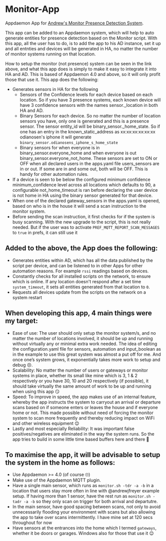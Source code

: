 # Monitor-App
Appdaemon App for [Andrew's Monitor Presence Detection System](https://github.com/andrewjfreyer/monitor).

This app can be added to an Appdaemon system, which will help to auto generate entities for presence detection based on the Monitor script. With this app, all the user has to do, is to add the app to his AD instance, set it up and all entnties and devices will be generated in HA, no matter the number of monitor systems running on that location.

How to setup the monitor (not presence) system can be seen in the link above, and what this app does is simply to make it easy to integrate it into HA and AD. This is based of Appdaemon 4.0 and above, so it will only profit those that use it. This app does the following:

- Generates sensors in HA for the following
    - Sensors of the Confidence levels for each device based on each location. So if you have 3 presence systems, each known device will       have 3 confidence sensors with the names sensor.<device name>_location in both HA and AD.
    - Binary Sensors for each device. So no matter the number of location sensors you have, only one is generated and this is a presence       sensor. The sensor entity_id will be binary_sensor.<device name>_home_state. So if one has an entry in the known_static_address as       xx:xx:xx:xx:xx:xx odianosen's iphone it will generate `binary_sensor.odianosens_iphone_s_home_state`
    - Binary sensors for when everyone is in binary_sensor.everyone_home and when everyone is out binary_sensor.everyone_not_home. These       sensors are set to ON or OFF when all declared users in the apps.yaml file users_sensors are in or out. If some are in and some         out, both will be OFF. This is handy for other automation rules.
- If a device is seen to be below the configured minimum confidence minimum_confidence level across all locations which defaults to 90,   a configurable not_home_timeout is ran before declaring the user device is not home in HA using the binary sensor generated for that     device.
- When one of the declared gateway_sensors in the apps.yaml is opened, based on who is in the house it will send a scan instruction to     the monitor system.
- Before sending the scan instruction, it first checks for if the system is busy scanning. With the new upgrade to the script, this is     not really needed. But if the user was to activate `PREF_MQTT_REPORT_SCAN_MESSAGES` to `true` in prefs, it can still use it

Added to the above, the App does the following:
-----------------------------------------------

- Generates entities within AD, which has all the data published by the script per device, and can be listened to in other Apps for other automation reasons. For example `rssi` readings based on devices.
- Constantly checks for all installed scripts on the network, to ensure which is online. If any location doesn't respond after a set time `system_timeout`, it sets all entities generated from that location to `0`.
- Requests all devices update from the scripts on the network on a system restart

When developing this app, 4 main things were my target:
-------------------------------------------------------

- Ease of use: The user should only setup the monitor system/s, and no matter the number of locations involved, it should be up and running without virtually any or minimal extra work needed. The idea of editing the configuration.yaml file for sensors, automation and input_boolean as in the example to use this great system was almost a put off for me. And once one’s system grows, it exponentially takes more work to setup and debug :persevere:.
- Scalability: No matter the number of users or gateways or monitor systems in place, whether its small like mine which is 3, 1 & 2 respectively or you have 30, 10 and 20 respectively (if possible), it should take virtually the same amount of work to be up and running when using this app :smirk:
- Speed: To improve in speed, the app makes use of an internal feature, whereby the app instructs the system to carryout an arrival or departure scans based on if someone enters or leaves the house and if everyone home or not. This made possible without need of forcing the monitor system to scan more frequently and thereby reducing impact on WiFi and other wireless equipment :relieved:
- Lastly and most especially Reliability: It was important false positives/negatives are eliminated in the way the system runs. So the app tries to build in some little time based buffers here and there :grimacing:

To maximise the app, it will be advisable to setup the system in the home as follows:
-------------------------------------------------------------------------------------

- Use Appdaemon >= 4.0 (of course :roll_eyes:)
- Make use of the Appdaemon MQTT plugin. 
- Have a single main sensor, which runs as `monitor.sh -tdr -a -b` in a location that users stay more often in line with @andrewjfreyer example setup. If having more than 1 sensor, have the rest run as `monitor.sh -tadr -a -b` so they only scan on trigger for both arrival and departutre.
- In the main sensor, have good spacing between scans, not only to avoid unnecessarily flooding your environment with scans but also allowing the app to take over scans intermittently. I have mine set at 120 secs throughout for now
- Have sensors at the entrances into the home which I termed `gateways`, whether it be doors or garages. Windows also for those that use it :wink:
